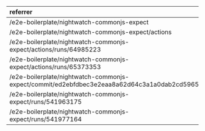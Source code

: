 | referrer                                                                                    | count | uniques |
| :------------------------------------------------------------------------------------------ | :---- | :------ |
| /e2e-boilerplate/nightwatch-commonjs-expect                                                 | 1     | 1       |
| /e2e-boilerplate/nightwatch-commonjs-expect/actions                                         | 1     | 1       |
| /e2e-boilerplate/nightwatch-commonjs-expect/actions/runs/64985223                           | 1     | 1       |
| /e2e-boilerplate/nightwatch-commonjs-expect/actions/runs/65373353                           | 1     | 1       |
| /e2e-boilerplate/nightwatch-commonjs-expect/commit/ed2ebfdbec3e2eaa8a62d64c3a1a0dab2cd5965f | 1     | 1       |
| /e2e-boilerplate/nightwatch-commonjs-expect/runs/541963175                                  | 1     | 1       |
| /e2e-boilerplate/nightwatch-commonjs-expect/runs/541977164                                  | 1     | 1       |